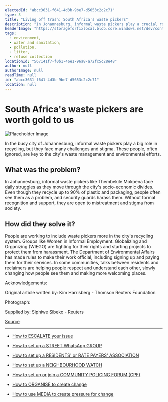 ```yaml
---
electedId: "abcc3631-f641-4d3b-9be7-d5653c2c2c71"
type: 3
title: "Living off trash: South Africa's waste pickers"
description: "In Johannesburg, informal waste pickers play a crucial role in recycling but face significant challenges and societal stigma. Efforts are underway to integrate them into the city's waste management system and improve their recognition and treatment."
headerImage: "https://storageforfixlocal.blob.core.windows.net/dev/content/abcc3631-f641-4d3b-9be7-d5653c2c2c71/images/abcc3631-f641-4d3b-9be7-d5653c2c2c71.webp"
tags:
  - environment,
  - water and sanitation,
  - pollution,
  - litter,
  - refuse collection
locationId: "567141f7-f0b1-46e1-96a8-a72fc5c28e48"
author: null
authorImage: null
readTime: null
id: "abcc3631-f641-4d3b-9be7-d5653c2c2c71"
location: null
---
```


# South Africa's waste pickers are worth gold to us

![Placeholder Image](https://storageforfixlocal.blob.core.windows.net/dev/content/abcc3631-f641-4d3b-9be7-d5653c2c2c71/images/abcc3631-f641-4d3b-9be7-d5653c2c2c71.webp)

  
In the busy city of Johannesburg, informal waste pickers play a big role in recycling, but they face many challenges and stigma. These people, often ignored, are key to the city's waste management and environmental efforts.

  
## What was the problem?  
In Johannesburg, informal waste pickers like Thembekile Mokoena face daily struggles as they move through the city's socio-economic divides. Even though they recycle up to 90% of plastic and packaging, people often see them as a problem, and security guards harass them. Without formal recognition and support, they are open to mistreatment and stigma from society.

  
## How did they solve it?  
People are working to include waste pickers more in the city's recycling system. Groups like Women in Informal Employment: Globalizing and Organizing (WIEGO) are fighting for their rights and starting projects to protect them from harassment. The Department of Environmental Affairs has made rules to make their work official, including signing up and paying them for their services. In some communities, talks between residents and reclaimers are helping people respect and understand each other, slowly changing how people see them and making more welcoming places.

Acknowledgements:

Original article written by: 	 Kim Harrisberg - Thomson Reuters Foundation

Photograph:

Supplied by:  Siphiwe Sibeko - Reuters 
  

[Source](https://www.globalcitizen.org/en/content/south-africa-waste-pickers-plastic-recycling/)   
            
---

- [How to ESCALATE your issue](/content/5c82dc08-0baf-410a-8de9-f7959a4beb3d/)

- [How to set up a STREET WhatsApp GROUP](/content/d6dea590-a527-494e-a551-c338f3bac46b/)
- [How to set up a RESIDENTS' or RATE PAYERS' ASSOCIATION](/content/70f67bab-f596-433f-9f13-f6545cff700e/)
- [How to set up a NEIGHBOURHOOD WATCH](/content/475ff4fc-c8c6-4c0c-a454-6f6dc42c6ce8/)
- [How to set up or join a COMMUNITY POLICING FORUM (CPF)](/content/475ff4fc-c8c6-4c0c-a454-6f6dc42c6ce8/)
- [How to ORGANISE to create change](/content/2797a122-a084-4237-8d99-8e1c4aea4f6e/)
- [How to use MEDIA to create pressure for change](/content/c13796b6-860b-4830-ba7f-c0113cf9daae/)